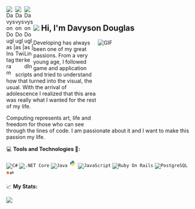 <a href="https://www.instagram.com/davyson.d/">
  <img align="left" alt="Davyson Douglas | Instagram" width="24px" src="https://raw.githubusercontent.com/hussainweb/hussainweb/main/icons/instagram.png" />
<a href="https://twitter.com/davysondg">
  <img align="left" alt="Davyson Douglas | Twitter" width="24px" src="https://img.icons8.com/?size=512&id=5MQ0gPAYYx7a&format=png" />
</a>
<a href="https://www.linkedin.com/in/davyson-douglas-b4bb741b7/">
<img align="left" alt="Davyson Douglas | LinkedIn" width="24px" src="https://img.icons8.com/?size=512&id=xuvGCOXi8Wyg&format=png" />
</a>

<br>

## <img src="https://i.pinimg.com/originals/8d/6c/82/8d6c820649720da9f7ce471c8a3fe906.gif" width="40"> Hi, I'm Davyson Douglas
<img align="right" alt="GIF" src="https://gist.githubusercontent.com/patevs/b007a0e98fb216438d4cbf559fac4166/raw/88f20c9d749d756be63f22b09f3c4ac570bc5101/programming.gif?raw=true" height="230" width="260" >

Developing has always been one of my great passions. From a very young age, I followed game and application scripts and tried to understand how that turned into the visual, the usual. With the arrival of adolescence I realized that this area was really what I wanted for the rest of my life.

Computing represents art, life and freedom for those who can see through the lines of code. I am passionate about it and I want to make this passion my life.

💻 **Tools and Technologies 🔨:** 

<code><img height="20" src="https://cdn-icons-png.flaticon.com/512/6132/6132221.png" title="C#"></code>
<code><img height="20" src="https://upload.wikimedia.org/wikipedia/commons/e/ee/.NET_Core_Logo.svg" title=".NET Core"></code>
<code><img height="20" src="https://cdn-icons-png.flaticon.com/512/226/226777.png" title="Java"></code>
<code><img height="20" src="https://raw.githubusercontent.com/github/explore/80688e429a7d4ef2fca1e82350fe8e3517d3494d/topics/python/python.png" title="Python"></code>
<code><img height="20" src="https://cdn.jsdelivr.net/gh/devicons/devicon/icons/javascript/javascript-plain.svg" title="JavaScript"></code>
<code><img height="20" src="https://w7.pngwing.com/pngs/535/618/png-transparent-ruby-on-rails-computer-programming-programming-language-ruby-angle-rectangle-logo-thumbnail.png" title="Ruby On Rails"></code>
<code><img height="20" src="https://e7.pngegg.com/pngimages/173/36/png-clipart-postgresql-logo-computer-software-database-open-source-s-text-head.png" title="PostgreSQL"></code>
<code><img height="20" src="https://raw.githubusercontent.com/github/explore/80688e429a7d4ef2fca1e82350fe8e3517d3494d/topics/git/git.png" title="GIT"></code>
  
📈 **My Stats:**

<div>
<a href="https://github.com/davysond">
<img height="180em" src="https://github-readme-stats.vercel.app/api/top-langs/?username=davysond&layout=compact&langs_count=7&theme=dracula"/>
</div>

